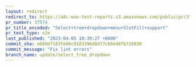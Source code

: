 ```yaml
---
layout: redirect
redirect_to: https://a8c-woo-test-reports.s3.amazonaws.com/public/pr/37574/e2e/index.html
pr_number: 37574
pr_title_encoded: "Select+tree+dropdown+menu+SlotFill+support"
pr_test_type: e2e
last_published: "2023-04-05 10:39:27 +0000"
commit_sha: e660d7183fe66c9103396d8d77c60e48fb726030
commit_message: "Fix lint errors"
branch_name: update/select_tree_dropdown
---
```

